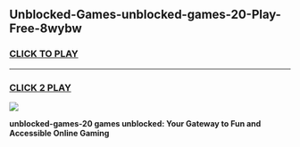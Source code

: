 
## Unblocked-Games-unblocked-games-20-Play-Free-8wybw
<h3>
<a href="https://premium76.site?title=unblocked-games-20&ref=18A1">CLICK TO PLAY</a></h3>
<hr>

<h3>
<a href="https://premium76.site?title=unblocked-games-20&ref=18A1">CLICK 2 PLAY</a>
  
</h3>

<a href="https://premium76.site?title=unblocked-games-20&ref=18A1"><img src="https://clearcache.store/games.png"></a>


**unblocked-games-20 games unblocked: Your Gateway to Fun and Accessible Online Gaming**

